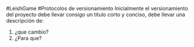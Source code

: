 #LeishGame
#Protocolos de versionamiento
Inicialmente el versionamiento del proyecto debe llevar consigo un titulo corto y conciso, debe llevar una descripción de:

  1. ¿que cambio?
  2. ¿Para que?
  


